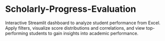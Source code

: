 # Scholarly-Progress-Evaluation
Interactive Streamlit dashboard to analyze student performance from Excel. Apply filters, visualize score distributions and correlations, and view top-performing students to gain insights into academic performance.
